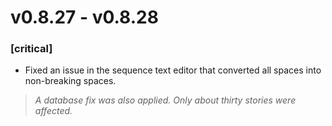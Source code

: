 # v0.8.27 - v0.8.28

### [critical]
+ Fixed an issue in the sequence text editor that converted all spaces into non-breaking spaces.

> _A database fix was also applied. Only about thirty stories were affected._
